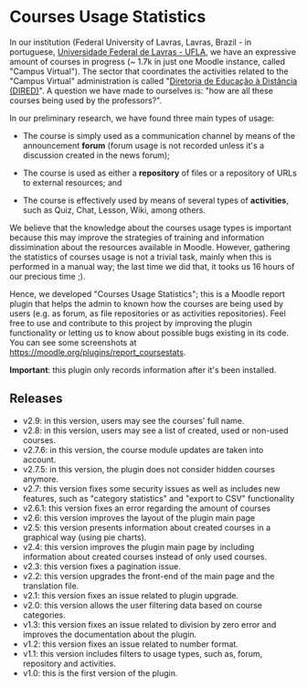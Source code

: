 # Courses Usage Statistics
In our institution (Federal University of Lavras, Lavras, Brazil - in portuguese, [Universidade Federal de Lavras - UFLA](http://www.ufla.br/portal/), we have an expressive amount of courses in progress (~ 1.7k in just one Moodle instance, called "Campus Virtual"). The sector that coordinates the activities related to the "Campus Virtual" administration is called "[Diretoria de Educação à Distância (DIRED)](http://www.dired.ufla.br/portal/)". A question we have made to ourselves is: "how are all these courses being used by the professors?". 

In our preliminary research, we have found three main types of usage:

- The course is simply used as a communication channel by means of the announcement **forum** (forum usage is not recorded unless it's a discussion created in the news forum);

- The course is used as either a **repository** of files or a repository of URLs to external resources; and

- The course is effectively used by means of several types of **activities**, such as Quiz, Chat, Lesson, Wiki, among others.

We believe that the knowledge about the courses usage types is important because this may improve the strategies of training and information dissimination about the resources available in Moodle. However, gathering the statistics of courses usage is not a trivial task, mainly when this is performed in a manual way; the last time we did that, it tooks us 16 hours of our precious time ;).

Hence, we developed "Courses Usage Statistics"; this is a Moodle report plugin that helps the admin to known how the courses are being used by users (e.g. as forum, as file repositories or as activities repositories). Feel free to use and contribute to this project by improving the plugin functionality or letting us to know about possible bugs existing in its code. You can see some screenshots at https://moodle.org/plugins/report_coursestats.

**Important**: this plugin only records information after it's been installed.

## Releases

- v2.9: in this version, users may see the courses' full name.
- v2.8: in this version, users may see a list of created, used or non-used courses.
- v2.7.6: in this version, the course module updates are taken into account.
- v2.7.5: in this version, the plugin does not consider hidden courses anymore.
- v2.7: this version fixes some security issues as well as includes new features, such as "category statistics" and "export to CSV" functionality  
- v2.6.1: this version fixes an error regarding the amount of courses
- v2.6: this version improves the layout of the plugin main page
- v2.5: this version presents information about created courses in a graphical way (using pie charts). 
- v2.4: this version improves the plugin main page by including information about created courses instead of only used courses. 
- v2.3: this version fixes a pagination issue. 
- v2.2: this version upgrades the front-end of the main page and the translation file. 
- v2.1: this version fixes an issue related to plugin upgrade. 
- v2.0: this version allows the user filtering data based on course categories. 
- v1.3: this version fixes an issue related to division by zero error and improves the documentation about the plugin. 
- v1.2: this version fixes an issue related to number format. 
- v1.1: this version includes filters to usage types, such as, forum, repository and activities. 
- v1.0: this is the first version of the plugin.
